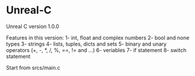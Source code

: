 # Unreal-C
Unreal C version 1.0.0

Features in this version:
1- int, float and complex numbers
2- bool and none types
3- strings
4- lists, tuples, dicts and sets
5- binary and unary operators (+, -, *, /, %, ==, != and ...)
6- veriables
7- if statement
8- switch statement

Start from srcs/main.c
